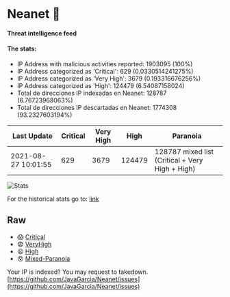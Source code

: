 # Neanet :hocho:
#### Threat intelligence feed
#### The stats:

- IP Address with malicious activities reported: 1903095 (100%)
- IP Address categorized as 'Critical':  629 (0.0330514241275%)
- IP Address categorized as 'Very High':  3679 (0.193316676256%)
- IP Address categorized as 'High':  124479 (6.54087158024)
- Total de direcciones IP indexadas en Neanet:  128787 (6.76723968063%)
- Total de direcciones IP descartadas en Neanet:  1774308 (93.2327603194%)

| Last Update | Critical | Very High | High | Paranoia |
| --- | --- | --- | --- | --- |
| 2021-08-27 10:01:55 | 629 | 3679 | 124479 | 128787 mixed list (Critical + Very High + High)|

![Stats](https://docs.google.com/spreadsheets/d/e/2PACX-1vSnaNMIXVabIpDJjufMlzH7poXnshF3mgd8Is1g9ytUEzVsP5my4Trn8f-xkoLLQ38xpL3HtmUexLo6/pubchart?oid=501124687&format=image)

For the historical stats go to: [link](/stats.csv)
## Raw
- :scream: [Critical](https://raw.githubusercontent.com/JavaGarcia/Neanet/master/blacklists/neanet_critical.txt)
- :fearful: [VeryHigh](https://raw.githubusercontent.com/JavaGarcia/Neanet/master/blacklists/neanet_veryHigh.txtt)
- :frowning: [High](https://raw.githubusercontent.com/JavaGarcia/Neanet/master/blacklists/neanet_high.txt)
- :dizzy_face: [Mixed-Paranoia](https://raw.githubusercontent.com/JavaGarcia/Neanet/master/blacklists/neanet_all.txt)


Your IP is indexed? You may request to takedown. [https://github.com/JavaGarcia/Neanet/issues](https://github.com/JavaGarcia/Neanet/issues)



















































































































































































































































































































































































































































































































































































































































































































































































































































































































































































































































































































































































































































































































































































































































































































































































































































































































































































































































































































































































































































































































































































































































































































































































































































































































































































































































































































































































































































































































































































































































































































































































































































































































































































































































































































































































































































































































































































































































































































































































































































































































































































































































































































































































































































































































































































































































































































































































































































































































































































































































































































































































































































































































































































































































































































































































































































































































































































































































































































































































































































































































































































































































































































































































































































































































































































































































































































































































































































































































































































































































































































































































































































































































































































































































































































































































































































































































































































































































































































































































































































































































































































































































































































































































































































































































































